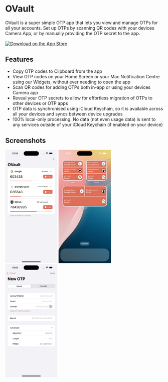 # OVault

OVault is a super simple OTP app that lets you view and manage OTPs for all your accounts. Set up OTPs by scanning QR codes with your devices Camera App, or by manually providing the OTP secret to the app.

<a href="https://apps.apple.com/us/app/ovault/id6736616639?itscg=30200&itsct=apps_box_badge&mttnsubad=6736616639" style="display: inline-block;">
      <img src="https://toolbox.marketingtools.apple.com/api/v2/badges/download-on-the-app-store/black/en-us?releaseDate=1728864000" alt="Download on the App Store" style="width: 120px; height: 42px; vertical-align: middle; object-fit: contain;" />
</a>

## Features

- Copy OTP codes to Clipboard from the app
- View OTP codes on your Home Screen or your Mac Notification Centre using our Widgets, without ever needing to open the app
- Scan QR codes for adding OTPs both in-app or using your devices Camera app
- Reveal your OTP secrets to allow for effortless migration of OTPs to other devices or OTP apps
- OTP data is synchronised using iCloud Keychain, so it is available across all your devices and syncs between device upgrades
- 100% local-only processing. No data (not even usage data) is sent to any services outside of your iCloud Keychain (if enabled on your device)

## Screenshots

<p float="left">
  <img alt="iOS Main Screen" src="Docs/Screenshots/ios-main-screen.png" width="33%" />

  <img alt="iOS Widgets" src="Docs/Screenshots/ios-widgets.png" width="33%" />

  <img alt="iOS Add OTP" src="Docs/Screenshots/ios-add-otp.png" width="33%" />
</p>

